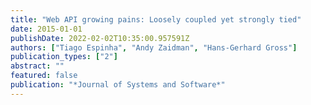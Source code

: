 ```yaml
---
title: "Web API growing pains: Loosely coupled yet strongly tied"
date: 2015-01-01
publishDate: 2022-02-02T10:35:00.957591Z
authors: ["Tiago Espinha", "Andy Zaidman", "Hans-Gerhard Gross"]
publication_types: ["2"]
abstract: ""
featured: false
publication: "*Journal of Systems and Software*"
---
```


